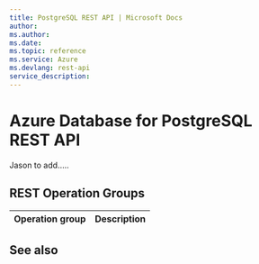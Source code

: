 ```yaml
---
title: PostgreSQL REST API | Microsoft Docs
author: 
ms.author: 
ms.date: 
ms.topic: reference
ms.service: Azure
ms.devlang: rest-api
service_description: 
---
```


# Azure Database for PostgreSQL REST API

Jason to add.....

## REST Operation Groups 

| Operation group | Description                                                        |
|-----------------|--------------------------------------------------------------------|

## See also

